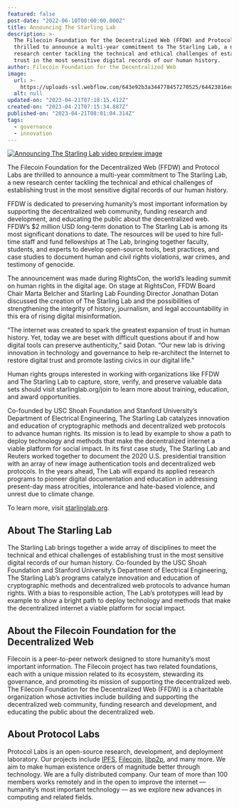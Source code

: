 ```yaml
---
featured: false
post-date: "2022-06-10T00:00:00.000Z"
title: Announcing The Starling Lab
description: >-
  The Filecoin Foundation for the Decentralized Web (FFDW) and Protocol Labs are
  thrilled to announce a multi-year commitment to The Starling Lab, a new
  research center tackling the technical and ethical challenges of establishing
  trust in the most sensitive digital records of our human history.
author: Filecoin Foundation for the Decentralized Web
image:
  url: >-
    https://uploads-ssl.webflow.com/643e92b3a344778457270525/64423816edebc4ceb27492e7_starling-lab-image.jpeg
  alt: null
updated-on: "2023-04-21T07:18:15.412Z"
created-on: "2023-04-21T07:15:34.887Z"
published-on: "2023-04-21T08:01:04.314Z"
tags:
  - governance
  - innovation
---
```


[![Announcing The Starling Lab video preview image](https://uploads-ssl.webflow.com/643e92b3a344778457270525/643e98b3638a0c3c5a6b8a19_hqdefault.jpeg)](https://www.youtube.com/watch?v=szltLBFoQg0)

The Filecoin Foundation for the Decentralized Web (FFDW) and Protocol Labs are thrilled to announce a multi-year commitment to The Starling Lab, a new research center tackling the technical and ethical challenges of establishing trust in the most sensitive digital records of our human history.

FFDW is dedicated to preserving humanity’s most important information by supporting the decentralized web community, funding research and development, and educating the public about the decentralized web. FFDW’s $2 million USD long-term donation to The Starling Lab is among its most significant donations to date. The resources will be used to hire full-time staff and fund fellowships at The Lab, bringing together faculty, students, and experts to develop open-source tools, best practices, and case studies to document human and civil rights violations, war crimes, and testimony of genocide.

The announcement was made during RightsCon, the world’s leading summit on human rights in the digital age. On stage at RightsCon, FFDW Board Chair Marta Belcher and Starling Lab Founding Director Jonathan Dotan discussed the creation of The Starling Lab and the possibilities of strengthening the integrity of history, journalism, and legal accountability in this era of rising digital misinformation.

“The internet was created to spark the greatest expansion of trust in human history. Yet, today we are beset with difficult questions about if and how digital tools can preserve authenticity,” said Dotan. “Our new lab is driving innovation in technology and governance to help re-architect the Internet to restore digital trust and promote lasting civics in our digital life.”

Human rights groups interested in working with organizations like FFDW and The Starling Lab to capture, store, verify, and preserve valuable data sets should visit starlinglab.org/join to learn more about training, education, and award opportunities.

Co-founded by USC Shoah Foundation and Stanford University’s Department of Electrical Engineering, The Starling Lab catalyzes innovation and education of cryptographic methods and decentralized web protocols to advance human rights. Its mission is to lead by example to show a path to deploy technology and methods that make the decentralized internet a viable platform for social impact. In its first case study, The Starling Lab and Reuters worked together to document the 2020 U.S. presidential transition with an array of new image authentication tools and decentralized web protocols. In the years ahead, The Lab will expand its applied research programs to pioneer digital documentation and education in addressing present-day mass atrocities, intolerance and hate-based violence, and unrest due to climate change.

To learn more, visit [starlinglab.org](http://starlinglab.org/).

## About The Starling Lab

The Starling Lab brings together a wide array of disciplines to meet the technical and ethical challenges of establishing trust in the most sensitive digital records of our human history. Co-founded by the USC Shoah Foundation and Stanford University’s Department of Electrical Engineering, The Starling Lab’s programs catalyze innovation and education of cryptographic methods and decentralized web protocols to advance human rights. With a bias to responsible action, The Lab’s prototypes will lead by example to show a bright path to deploy technology and methods that make the decentralized internet a viable platform for social impact.

## About the Filecoin Foundation for the Decentralized Web

Filecoin is a peer-to-peer network designed to store humanity’s most important information. The Filecoin project has two related foundations, each with a unique mission related to its ecosystem, stewarding its governance, and promoting its mission of supporting the decentralized web. The Filecoin Foundation for the Decentralized Web (FFDW) is a charitable organization whose activities include building and supporting the decentralized web community, funding research and development, and educating the public about the decentralized web.

## About Protocol Labs

Protocol Labs is an open-source research, development, and deployment laboratory. Our projects include [IPFS](https://ipfs.io/), [Filecoin](https://filecoin.io/), [libp2p](https://libp2p.io/), and many more. We aim to make human existence orders of magnitude better through technology. We are a fully distributed company. Our team of more than 100 members works remotely and in the open to improve the internet — humanity’s most important technology — as we explore new advances in computing and related fields.
